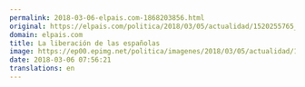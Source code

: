 ```yaml
---
permalink: 2018-03-06-elpais.com-1868203856.html
original: https://elpais.com/politica/2018/03/05/actualidad/1520255765_087307.html#?ref=rss&format=simple&link=link
domain: elpais.com
title: La liberación de las españolas
image: https://ep00.epimg.net/politica/imagenes/2018/03/05/actualidad/1520255765_087307_1520257027_rrss_normal.jpg
date: 2018-03-06 07:56:21
translations: en
---
```


